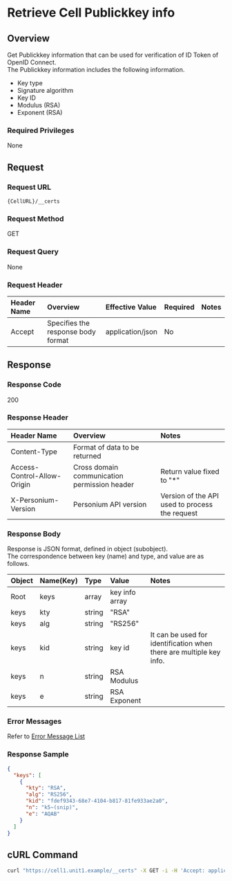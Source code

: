 # Retrieve Cell Publickkey info

## Overview

Get Publickkey information that can be used for verification of ID Token of OpenID Connect.  
The Publickkey information includes the following information.

* Key type
* Signature algorithm
* Key ID
* Modulus (RSA)
* Exponent (RSA)

### Required Privileges

None


## Request

### Request URL

```
{CellURL}/__certs
```

### Request Method

GET

### Request Query

None

### Request Header

|Header Name|Overview|Effective Value|Required|Notes|
|:--|:--|:--|:--|:--|
|Accept|Specifies the response body format|application/json|No||


## Response

### Response Code

200

### Response Header

|Header Name|Overview|Notes|
|:--|:--|:--|
|Content-Type|Format of data to be returned||
|Access-Control-Allow-Origin|Cross domain communication permission header|Return value fixed to "*"|
|X-Personium-Version|Personium API version|Version of the API used to process the request|

### Response Body

Response is JSON format, defined in object (subobject).  
The correspondence between key (name) and type, and value are as follows.  

|Object|Name(Key)|Type|Value|Notes|
|:--|:--|:--|:--|:--|
|Root|keys|array|key info array||
|keys|kty|string|"RSA"||
|keys|alg|string|"RS256"||
|keys|kid|string|key id|It can be used for identification when there are multiple key info.|
|keys|n|string|RSA Modulus||
|keys|e|string|RSA Exponent||

### Error Messages

Refer to [Error Message List](004_Error_Messages.md)

### Response Sample
```JSON
{
  "keys": [
    {
      "kty": "RSA",
      "alg": "RS256",
      "kid": "fdef9343-68e7-4104-b817-81fe933ae2a0",
      "n": "k5~(snip)",
      "e": "AQAB"
    }
  ]
}
```

## cURL Command
```sh
curl "https://cell1.unit1.example/__certs" -X GET -i -H 'Accept: application/json'
```
